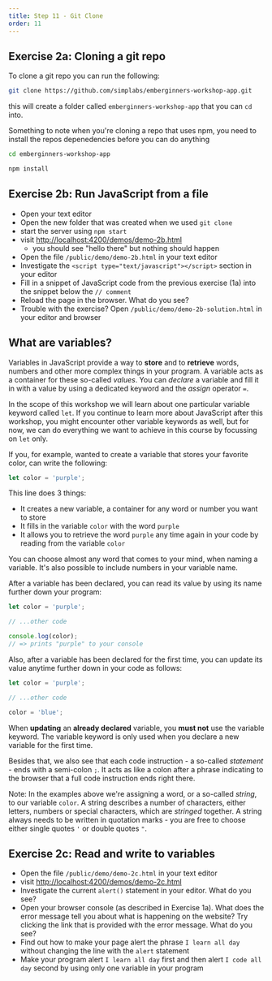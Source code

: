 ```yaml
---
title: Step 11 - Git Clone
order: 11
---
```


## Exercise 2a: Cloning a git repo

To clone a git repo you can run the following:

```bash
git clone https://github.com/simplabs/emberginners-workshop-app.git
```

this will create a folder called `emberginners-workshop-app` that you can `cd` into.

Something to note when you're cloning a repo that uses npm, you need to install the repos depenedencies before you can do anything

```bash
cd emberginners-workshop-app

npm install
```

## Exercise 2b: Run JavaScript from a file

- Open your text editor
- Open the new folder that was created when we used `git clone`
- start the server using `npm start`
- visit [http://localhost:4200/demos/demo-2b.html](http://localhost:4200/demos/demo-2b.html)
  - you should see "hello there" but nothing should happen
- Open the file `/public/demo/demo-2b.html` in your text editor
- Investigate the `<script type="text/javascript"></script>` section in your editor
- Fill in a snippet of JavaScript code from the previous exercise (1a) into the snippet below the `// comment`
- Reload the page in the browser. What do you see?
- Trouble with the exercise? Open `/public/demo/demo-2b-solution.html` in your editor and browser

## What are variables?

Variables in JavaScript provide a way to **store** and to **retrieve** words, numbers and other more complex things in your program.
A variable acts as a container for these so-called _values_. You can _declare_ a variable and fill it in with a value by using a dedicated keyword and the _assign_ operator `=`.

In the scope of this workshop we will learn about one particular variable keyword called `let`. If you continue to learn more about JavaScript after this workshop, you might encounter other variable keywords as well, but for now, we can do everything we want to achieve in this course by focussing on `let` only.

If you, for example, wanted to create a variable that stores your favorite color, can write the following:

```js
let color = 'purple';
```

This line does 3 things:

- It creates a new variable, a container for any word or number you want to store
- It fills in the variable `color` with the word `purple`
- It allows you to retrieve the word `purple` any time again in your code by reading from the variable `color`

You can choose almost any word that comes to your mind, when naming a variable. It's also possible to include numbers in your variable name.

After a variable has been declared, you can read its value by using its name further down your program:


```js
let color = 'purple';

// ...other code

console.log(color);
// => prints "purple" to your console
```

Also, after a variable has been declared for the first time, you can update its value anytime further down in your code as follows:

```js
let color = 'purple';

// ...other code

color = 'blue';
```

When **updating** an **already declared** variable, you **must not** use the variable keyword. The variable keyword is only used when you declare a new variable for the first time.

Besides that, we also see that each code instruction - a so-called _statement_ - ends with a semi-colon `;`. It acts as like a colon after a phrase indicating to the browser that a full code instruction ends right there.

Note: In the examples above we're assigning a word, or a so-called _string_, to our variable `color`. A string describes a number of characters, either letters, numbers or special characters, which are _stringed_ together. A string always needs to be written in quotation marks - you are free to choose either single quotes `'` or double quotes `"`.

## Exercise 2c: Read and write to variables

- Open the file `/public/demo/demo-2c.html` in your text editor
- visit [http://localhost:4200/demos/demo-2c.html](http://localhost:4200/demos/demo-2c.html)
- Investigate the current `alert()` statement in your editor. What do you see?
- Open your browser console (as described in Exercise 1a). What does the error message tell you about what is happening on the website? Try clicking the link that is provided with the error message. What do you see?
- Find out how to make your page alert the phrase `I learn all day` without changing the line with the `alert` statement
- Make your program alert `I learn all day` first and then alert `I code all day` second by using only one variable in your program
